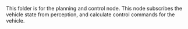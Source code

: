 This folder is for the planning and control node. This node subscribes the vehicle state from perception, and calculate control commands for the vehicle.
